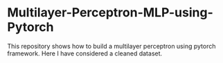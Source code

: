 # Multilayer-Perceptron-MLP-using-Pytorch
This repository shows how to build a multilayer perceptron using pytorch framework. Here I have considered a cleaned dataset.
